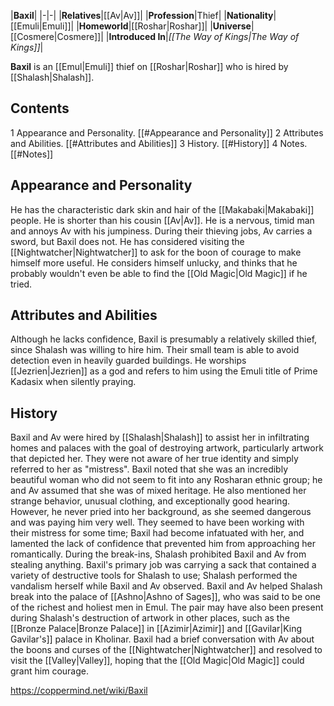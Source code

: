 |**Baxil**|
|-|-|
|**Relatives**|[[Av\|Av]]|
|**Profession**|Thief|
|**Nationality**|[[Emuli\|Emuli]]|
|**Homeworld**|[[Roshar\|Roshar]]|
|**Universe**|[[Cosmere\|Cosmere]]|
|**Introduced In**|*[[The Way of Kings\|The Way of Kings]]*|

**Baxil** is an [[Emul\|Emuli]] thief on [[Roshar\|Roshar]] who is hired by [[Shalash\|Shalash]].

## Contents

1 Appearance and Personality. [[#Appearance and Personality]] 
2 Attributes and Abilities. [[#Attributes and Abilities]] 
3 History. [[#History]] 
4 Notes. [[#Notes]] 


## Appearance and Personality
He has the characteristic dark skin and hair of the [[Makabaki\|Makabaki]] people. He is shorter than his cousin [[Av\|Av]].
He is a nervous, timid man and annoys Av with his jumpiness. During their thieving jobs, Av carries a sword, but Baxil does not. He has considered visiting the [[Nightwatcher\|Nightwatcher]] to ask for the boon of courage to make himself more useful. He considers himself unlucky, and thinks that he probably wouldn't even be able to find the [[Old Magic\|Old Magic]] if he tried.

## Attributes and Abilities
Although he lacks confidence, Baxil is presumably a relatively skilled thief, since Shalash was willing to hire him. Their small team is able to avoid detection even in heavily guarded buildings. He worships [[Jezrien\|Jezrien]] as a god and refers to him using the Emuli title of Prime Kadasix when silently praying.

## History
Baxil and Av were hired by [[Shalash\|Shalash]] to assist her in infiltrating homes and palaces with the goal of destroying artwork, particularly artwork that depicted her. They were not aware of her true identity and simply referred to her as "mistress". Baxil noted that she was an incredibly beautiful woman who did not seem to fit into any Rosharan ethnic group; he and Av assumed that she was of mixed heritage. He also mentioned her strange behavior, unusual clothing, and exceptionally good hearing. However, he never pried into her background, as she seemed dangerous and was paying him very well. They seemed to have been working with their mistress for some time; Baxil had become infatuated with her, and lamented the lack of confidence that prevented him from approaching her romantically.
During the break-ins, Shalash prohibited Baxil and Av from stealing anything. Baxil's primary job was carrying a sack that contained a variety of destructive tools for Shalash to use; Shalash performed the vandalism herself while Baxil and Av observed. Baxil and Av helped Shalash break into the palace of [[Ashno\|Ashno of Sages]], who was said to be one of the richest and holiest men in Emul. The pair may have also been present during Shalash's destruction of artwork in other places, such as the [[Bronze Palace\|Bronze Palace]] in [[Azimir\|Azimir]] and [[Gavilar\|King Gavilar's]] palace in Kholinar.
Baxil had a brief conversation with Av about the boons and curses of the [[Nightwatcher\|Nightwatcher]] and resolved to visit the [[Valley\|Valley]], hoping that the [[Old Magic\|Old Magic]] could grant him courage.



https://coppermind.net/wiki/Baxil
